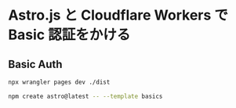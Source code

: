 # Astro.js と Cloudflare Workers で Basic 認証をかける

## Basic Auth

```sh
npx wrangler pages dev ./dist
```

```sh
npm create astro@latest -- --template basics
```
